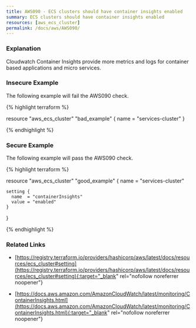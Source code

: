```yaml
---
title: AWS090 - ECS clusters should have container insights enabled
summary: ECS clusters should have container insights enabled 
resources: [aws_ecs_cluster] 
permalink: /docs/aws/AWS090/
---
```

### Explanation


Cloudwatch Container Insights provide more metrics and logs for container based applications and micro services.



### Insecure Example

The following example will fail the AWS090 check.

{% highlight terraform %}

resource "aws_ecs_cluster" "bad_example" {
  	name = "services-cluster"
}

{% endhighlight %}



### Secure Example

The following example will pass the AWS090 check.

{% highlight terraform %}

resource "aws_ecs_cluster" "good_example" {
	name = "services-cluster"
  
	setting {
	  name  = "containerInsights"
	  value = "enabled"
	}
}

{% endhighlight %}



### Related Links


- [https://registry.terraform.io/providers/hashicorp/aws/latest/docs/resources/ecs_cluster#setting](https://registry.terraform.io/providers/hashicorp/aws/latest/docs/resources/ecs_cluster#setting){:target="_blank" rel="nofollow noreferrer noopener"}

- [https://docs.aws.amazon.com/AmazonCloudWatch/latest/monitoring/ContainerInsights.html](https://docs.aws.amazon.com/AmazonCloudWatch/latest/monitoring/ContainerInsights.html){:target="_blank" rel="nofollow noreferrer noopener"}



